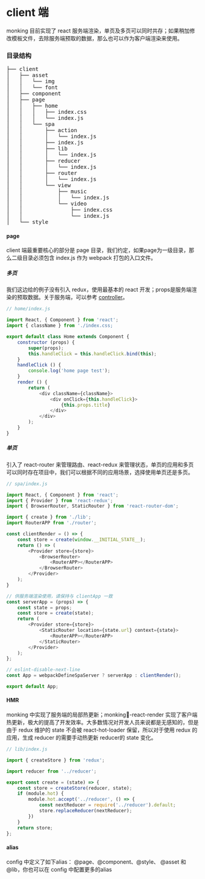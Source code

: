 # client 端

monking 目前实现了 react 服务端渲染，单页及多页可以同时共存；如果稍加修改模板文件，去除服务端预取的数据，那么也可以作为客户端渲染来使用。

### 目录结构

<pre>
├── client
│   ├── asset
│   │   └── img
│   │   └── font
│   ├── component
│   ├── page
│   │   ├── home
│   │   │   ├── index.css
│   │   │   └── index.js
│   │   └── spa
│   │       ├── action
│   │       │   └── index.js
│   │       ├── index.js
│   │       ├── lib
│   │       │   └── index.js
│   │       ├── reducer
│   │       │   └── index.js
│   │       ├── router
│   │       │   └── index.js
│   │       └── view
│   │           ├── music
│   │           │   └── index.js
│   │           └── video
│   │               ├── index.css
│   │               └── index.js
│   └── style
</pre>

#### page

client 端最重要核心的部分是 page 目录，我们约定，如果page为一级目录，那么二级目录必须包含 index.js 作为 webpack 打包的入口文件。

##### 多页

我们这边给的例子没有引入 redux，使用最基本的 react 开发；props是服务端渲染的预取数据。关于服务端，可以参考 [controller](./controller.md)。

```js
// home/index.js

import React, { Component } from 'react';
import { className } from './index.css;

export default class Home extends Component {
    constructor (props) {
        super(props);
        this.handleClick = this.handleClick.bind(this);
    }
    handleClick () {
        console.log('home page test');
    }
    render () {
        return (
            <div className={className}>
                <div onClick={this.handleClick}>
                    {this.props.title}
                </div>
            </div>
        );
    }
}
```

##### 单页

引入了 react-router 来管理路由、react-redux 来管理状态，单页的应用和多页可以同时存在项目中，我们可以根据不同的应用场景，选择使用单页还是多页。

```js
// spa/index.js

import React, { Component } from 'react';
import { Provider } from 'react-redux';
import { BrowserRouter, StaticRouter } from 'react-router-dom';

import { create } from './lib';
import RouterAPP from './router';

const clientRender = () => {
    const store = create(window.__INITIAL_STATE__);
    return () => (
        <Provider store={store}>
            <BrowserRouter>
                <RouterAPP></RouterAPP>
            </BrowserRouter>
        </Provider>
    );
}

// 供服务端渲染使用，请保持与 clientApp 一致
const serverApp = (props) => {
    const state = props;
    const store = create(state);
    return (
        <Provider store={store}>
            <StaticRouter location={state.url} context={state}>
                <RouterAPP></RouterAPP>
            </StaticRouter>
        </Provider>
    );
};

// eslint-disable-next-line
const App = webpackDefineSpaServer ? serverApp : clientRender();

export default App;
```

#### HMR

monking 中实现了服务端的局部热更新；monking-react-render 实现了客户端热更新，极大的提高了开发效率。大多数情况对开发人员来说都是无感知的，但是由于 redux 维护的 state 不会被 react-hot-loader 保留，所以对于使用 redux 的应用，生成 reducer 的需要手动热更新 reducer的 state 变化。

```js
// lib/index.js

import { createStore } from 'redux';

import reducer from '../reducer';

export const create = (state) => {
    const store = createStore(reducer, state);
    if (module.hot) {
        module.hot.accept('../reducer', () => {
            const nextReducer = require('../reducer').default;
            store.replaceReducer(nextReducer);
        })
    }
    return store;
};
```

#### alias

config 中定义了如下alias： @page、@component、@style、 @asset 和 @lib，你也可以在 config 中配置更多的alias
